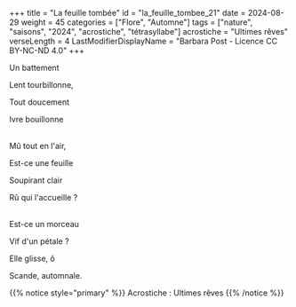 +++
title = "La feuille tombée"
id = "la_feuille_tombee_21"
date = 2024-08-29
weight = 45
categories = ["Flore", "Automne"]
tags = ["nature", "saisons", "2024", "acrostiche", "tétrasyllabe"]
acrostiche = "Ultimes rêves"
verseLength = 4
LastModifierDisplayName = "Barbara Post - Licence CC BY-NC-ND 4.0"
+++

Un battement

Lent tourbillonne,

Tout doucement

Ivre bouillonne

 \
Mû tout en l'air,

Est-ce une feuille

Soupirant clair

Rû qui l'accueille ?

 \
Est-ce un morceau

Vif d'un pétale ?

Elle glisse, ô

Scande, automnale.

{{% notice style="primary" %}}
Acrostiche : Ultimes rêves
{{% /notice %}}

